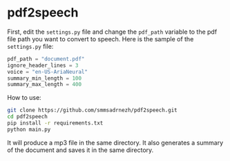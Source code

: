 # pdf2speech

First, edit the `settings.py` file and change the `pdf_path` variable to the pdf file path you want to convert to speech. Here is the sample of the `settings.py` file:

```python
pdf_path = "document.pdf"
ignore_header_lines = 3
voice = "en-US-AriaNeural"
summary_min_length = 100
summary_max_length = 400
```

How to use:

```bash
git clone https://github.com/smmsadrnezh/pdf2speech.git
cd pdf2speech
pip install -r requirements.txt
python main.py
```

It will produce a mp3 file in the same directory. It also generates a summary of the document and saves it in the same directory.
